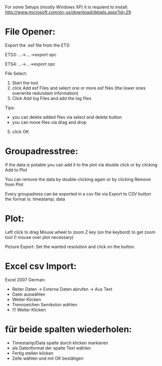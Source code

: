 For some Setups (mostly Windows XP) it is requierd to install: http://www.microsoft.com/en-us/download/details.aspx?id=29

File Opener:
============
Export the .esf file from the ETS:

ETS3:
...->....->export opc

ETS4:
...->...->export opc

File Select:
1. Start the tool
2. click Add esf Files and select one or more esf files (the lower ones overwrite redundant information)
3. Click Add log Files and add the log files

Tips:
- you can delete added files via select and delete button
- you can move files via drag and drop

5. click OK


Groupadresstree:
================
If the data is potable you can add it to the plot via double click or by clicking Add to Plot

You can remove the data by double-clicking again or by clicking Remove from Plot

Every groupadress can be exported in a csv file via Export to CSV button the format is: timestamp; data

Plot:
=====
Left click to drag
Mouse wheel to zoom
Z key (on the keybord) to get zoom tool  (! mouse over plot necessary)

Picture Export:
Set the wanted resolution and click on the button.






Excel csv Import:
=================
Excel 2007 German:
- Reiter Daten -> Externe Daten abrufen -> Aus Text
- Datei auswählen
- Weiter Klicken
- Trennzeichen Semikolon wählen
- !!! Weiter Klicken
# für beide spalten wiederholen:
  - Timestamp/Data spalte durch klicken markieren
  - als Datenformat der spalte Text wählen
- Fertig stellen klicken
- Zelle wählen und mit OK bestätigen
